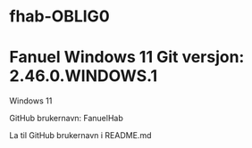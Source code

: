 # fhab-OBLIG0
Fanuel
Windows 11
Git versjon: 2.46.0.WINDOWS.1
=======

Windows 11

GitHub brukernavn: FanuelHab









La til GitHub brukernavn i README.md